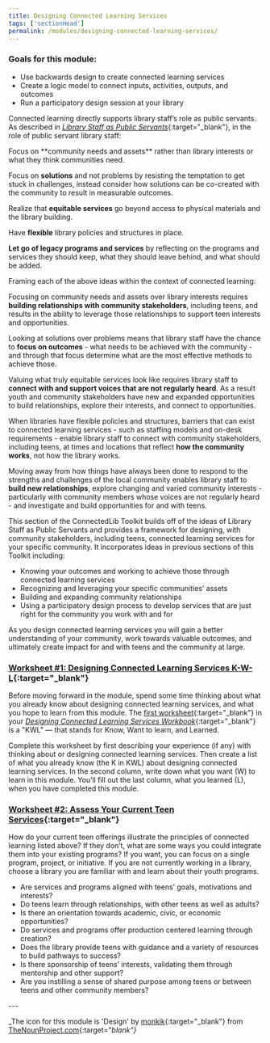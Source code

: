 ```yaml
---
title: Designing Connected Learning Services
tags: ['sectionHead']
permalink: /modules/designing-connected-learning-services/
---
```


<div class="callout objectives" markdown="1"> 

### Goals for this module: 

- Use backwards design to create connected learning services
- Create a logic model to connect inputs, activities, outputs, and outcomes
- Run a participatory design session at your library

</div>

Connected learning directly supports library staff’s role as public servants. As described in [_Library Staff as Public Servants_](https://yxlab.ischool.umd.edu/wp-content/uploads/2021/02/Field-Guide-2021-Final.pdf){:target="_blank"}, in the role of public servant library staff:

<div class="colorhighlight color1" markdown="1">
Focus on **community needs and assets** rather than library interests or what they think communities need. 

Focus on **solutions** and not problems by resisting the temptation to get stuck in challenges, instead consider how solutions can be co-created with the community to result in measurable outcomes.

Realize that **equitable services** go beyond access to physical materials and the library building.

Have **flexible** library policies and structures in place.

**Let go of legacy programs and services** by reflecting on the programs and services they should keep, what they should leave behind, and what should be added.
</div>


Framing each of the above ideas within the context of connected learning:

<div class="colorhighlight color2" markdown="1">

Focusing on community needs and assets over library interests requires **building relationships with community stakeholders**, including teens, and results in the ability to leverage those relationships to support teen interests and opportunities.

Looking at solutions over problems means that library staff have the chance to **focus on outcomes** - what needs to be achieved with the community - and through that focus determine what are the most effective methods to achieve those.

Valuing what truly equitable services look like requires library staff to **connect with and support voices that are not regularly heard**. As a result youth and community stakeholders have new and expanded opportunities to build relationships, explore their interests, and connect to opportunities.

When libraries have flexible policies and structures, barriers that can exist to connected learning services - such as staffing models and on-desk requirements - enable library staff to connect with community stakeholders, including teens, at times and locations that reflect **how the community works**, not how the library works.

Moving away from how things have always been done to respond to the strengths and challenges of the local community enables library staff to **build new relationships**, explore changing and varied community interests - particularly with community members whose voices are not regularly heard - and investigate and build opportunities for and with teens.
</div>

This section of the ConnectedLib Toolkit builds off of the ideas of Library Staff as Public Servants and provides a framework for designing, with community stakeholders, including teens, connected learning services for your specific community. It incorporates ideas in previous sections of this Toolkit including:
- Knowing your outcomes and working to achieve those through connected learning services
- Recognizing and leveraging your specific communities’ assets
- Building and expanding community relationships
- Using a participatory design process to develop services that are just right for the community you work with and for

As you design connected learning services you will gain a better understanding of your community, work towards valuable outcomes, and ultimately create impact for and with teens and the community at large. 

<div class="callout activity" markdown="1">
    
### [Worksheet #1: Designing Connected Learning Services K-W-L](https://docs.google.com/document/d/1rK1CFq_WpT5k4oH4-jMYW4kXdKrzJfS_RlVND8S1Y6E/edit#heading=h.5pf3n53wqrjk){:target="_blank"}

Before moving forward in the module, spend some time thinking about what you already know about designing connected learning services, and what you hope to learn from this module. The [first worksheet](https://docs.google.com/document/d/1rK1CFq_WpT5k4oH4-jMYW4kXdKrzJfS_RlVND8S1Y6E/edit#heading=h.5pf3n53wqrjk){:target="_blank"} in your [_Designing Connected Learning Services Workbook_](https://docs.google.com/document/d/1rK1CFq_WpT5k4oH4-jMYW4kXdKrzJfS_RlVND8S1Y6E/edit#){:target="_blank"} is a "KWL" — that stands for Know, Want to learn, and Learned. 

Complete this worksheet by first describing your experience (if any) with thinking about or designing connected learning services. Then create a list of what you already know (the K in KWL) about designing connected learning services. In the second column, write down what you want (W) to learn in this module. You’ll fill out the last column, what you learned (L), when you have completed this module.

</div>

<div class="callout activity" markdown="1">
    
### [Worksheet #2: Assess Your Current Teen Services](https://docs.google.com/document/d/1rK1CFq_WpT5k4oH4-jMYW4kXdKrzJfS_RlVND8S1Y6E/edit#heading=h.4hwqn6no1hlk){:target="_blank"}

How do your current teen offerings illustrate the principles of connected learning listed above? If they don’t, what are some ways you could integrate them into your existing programs? If you want, you can focus on a single program, project, or initiative. If you are not currently working in a library, choose a library you are familiar with and learn about their youth programs.

- Are services and programs aligned with teens’ goals, motivations and interests?
- Do teens learn through relationships, with other teens as well as adults?
- Is there an orientation towards academic, civic, or economic opportunities?
- Do services and programs offer production centered learning through creation?
- Does the library provide teens with guidance and a variety of resources to build pathways to success?
- Is there sponsorship of teens’ interests, validating them through mentorship and other support?
- Are you instilling a sense of shared purpose among teens or between teens and other community members?

</div>
---

_The icon for this module is 'Design' by [monkik](https://thenounproject.com/monkik/){:target="_blank"} from [TheNounProject.com](https://thenounproject.com){:target="_blank"}_

